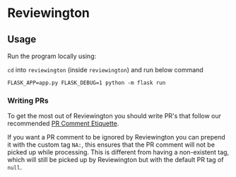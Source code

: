 # Reviewington

## Usage

Run the program locally using:

`cd` into `reviewington` (inside `reviewington`) and run below command

```
FLASK_APP=app.py FLASK_DEBUG=1 python -m flask run
```

### Writing PRs

To get the most out of Reviewington you should write PR's that follow our recommended [PR Comment Etiquette](/docs/pr_etiquette.md).

If you want a PR comment to be ignored by Reviewington you can prepend it with the custom tag `NA:`, this ensures that the PR comment will not be picked up while processing.
This is different from having a non-existent tag, which will still be picked up by Reviewington but with the default PR tag of `null`.
